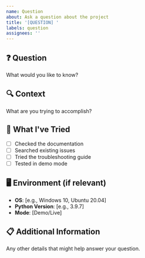```yaml
---
name: Question
about: Ask a question about the project
title: '[QUESTION] '
labels: question
assignees: ''
---
```


## ❓ Question
What would you like to know?

## 🔍 Context
What are you trying to accomplish?

## 🧭 What I've Tried
- [ ] Checked the documentation
- [ ] Searched existing issues
- [ ] Tried the troubleshooting guide
- [ ] Tested in demo mode

## 🖥️ Environment (if relevant)
- **OS**: [e.g., Windows 10, Ubuntu 20.04]
- **Python Version**: [e.g., 3.9.7]
- **Mode**: [Demo/Live]

## 📋 Additional Information
Any other details that might help answer your question.
